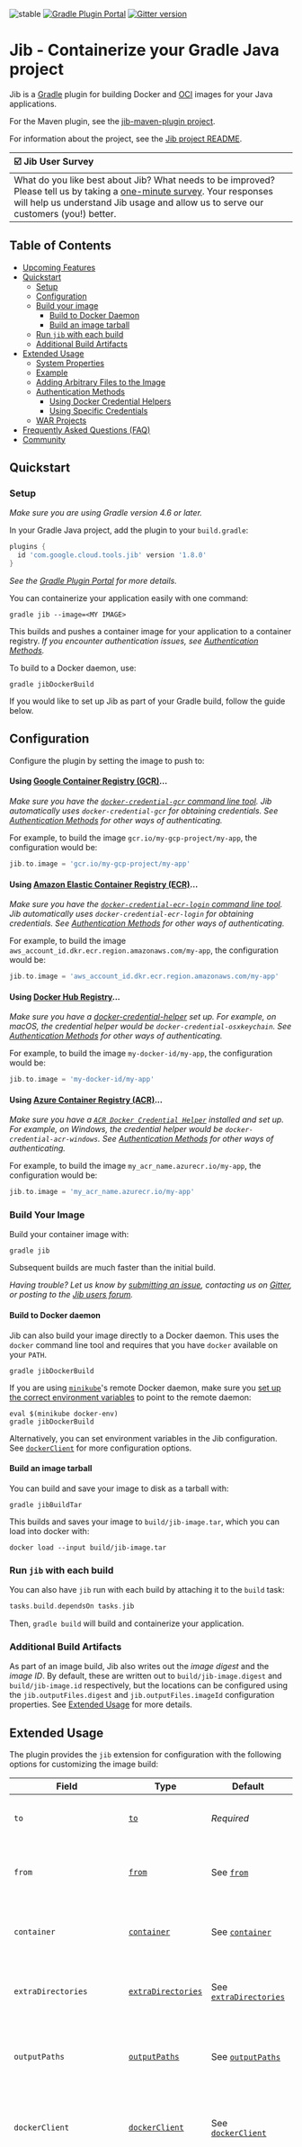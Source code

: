 ![stable](https://img.shields.io/badge/stability-stable-brightgreen.svg)
[![Gradle Plugin Portal](https://img.shields.io/maven-metadata/v/https/plugins.gradle.org/m2/com/google/cloud/tools/jib/com.google.cloud.tools.jib.gradle.plugin/maven-metadata.xml.svg?colorB=007ec6&label=gradle)](https://plugins.gradle.org/plugin/com.google.cloud.tools.jib)
[![Gitter version](https://img.shields.io/gitter/room/gitterHQ/gitter.svg)](https://gitter.im/google/jib)

# Jib - Containerize your Gradle Java project

Jib is a [Gradle](https://gradle.org/) plugin for building Docker and
[OCI](https://github.com/opencontainers/image-spec) images for your Java
applications.

For the Maven plugin, see the [jib-maven-plugin project](../jib-maven-plugin).

For information about the project, see the [Jib project README](../README.md).

| ☑️ Jib User Survey                                                                                                                                                                                                                                   |
| :--------------------------------------------------------------------------------------------------------------------------------------------------------------------------------------------------------------------------------------------------- |
| What do you like best about Jib? What needs to be improved? Please tell us by taking a [one-minute survey](https://forms.gle/YRFeamGj51xmgnx28). Your responses will help us understand Jib usage and allow us to serve our customers (you!) better. |

## Table of Contents

- [Upcoming Features](#upcoming-features)
- [Quickstart](#quickstart)
  - [Setup](#setup)
  - [Configuration](#configuration)
  - [Build your image](#build-your-image)
    - [Build to Docker Daemon](#build-to-docker-daemon)
    - [Build an image tarball](#build-an-image-tarball)
  - [Run `jib` with each build](#run-jib-with-each-build)
  - [Additional Build Artifacts](#additional-build-artifacts)
- [Extended Usage](#extended-usage)
  - [System Properties](#system-properties)
  - [Example](#example)
  - [Adding Arbitrary Files to the Image](#adding-arbitrary-files-to-the-image)
  - [Authentication Methods](#authentication-methods)
    - [Using Docker Credential Helpers](#using-docker-credential-helpers)
    - [Using Specific Credentials](#using-specific-credentials)
  - [WAR Projects](#war-projects)
- [Frequently Asked Questions (FAQ)](#frequently-asked-questions-faq)
- [Community](#community)

## Quickstart

### Setup

_Make sure you are using Gradle version 4.6 or later._

In your Gradle Java project, add the plugin to your `build.gradle`:

```groovy
plugins {
  id 'com.google.cloud.tools.jib' version '1.8.0'
}
```

_See the
[Gradle Plugin Portal](https://plugins.gradle.org/plugin/com.google.cloud.tools.jib)
for more details._

You can containerize your application easily with one command:

```shell
gradle jib --image=<MY IMAGE>
```

This builds and pushes a container image for your application to a container
registry. _If you encounter authentication issues, see
[Authentication Methods](#authentication-methods)._

To build to a Docker daemon, use:

```shell
gradle jibDockerBuild
```

If you would like to set up Jib as part of your Gradle build, follow the guide
below.

## Configuration

Configure the plugin by setting the image to push to:

#### Using [Google Container Registry (GCR)](https://cloud.google.com/container-registry/)...

_Make sure you have the
[`docker-credential-gcr` command line tool](https://cloud.google.com/container-registry/docs/advanced-authentication#docker_credential_helper).
Jib automatically uses `docker-credential-gcr` for obtaining credentials. See
[Authentication Methods](#authentication-methods) for other ways of
authenticating._

For example, to build the image `gcr.io/my-gcp-project/my-app`, the
configuration would be:

```groovy
jib.to.image = 'gcr.io/my-gcp-project/my-app'
```

#### Using [Amazon Elastic Container Registry (ECR)](https://aws.amazon.com/ecr/)...

_Make sure you have the
[`docker-credential-ecr-login` command line tool](https://github.com/awslabs/amazon-ecr-credential-helper).
Jib automatically uses `docker-credential-ecr-login` for obtaining credentials.
See [Authentication Methods](#authentication-methods) for other ways of
authenticating._

For example, to build the image
`aws_account_id.dkr.ecr.region.amazonaws.com/my-app`, the configuration would
be:

```groovy
jib.to.image = 'aws_account_id.dkr.ecr.region.amazonaws.com/my-app'
```

#### Using [Docker Hub Registry](https://hub.docker.com/)...

_Make sure you have a
[docker-credential-helper](https://github.com/docker/docker-credential-helpers#available-programs)
set up. For example, on macOS, the credential helper would be
`docker-credential-osxkeychain`. See
[Authentication Methods](#authentication-methods) for other ways of
authenticating._

For example, to build the image `my-docker-id/my-app`, the configuration would
be:

```groovy
jib.to.image = 'my-docker-id/my-app'
```

#### Using [Azure Container Registry (ACR)](https://azure.microsoft.com/en-us/services/container-registry/)...

_Make sure you have a
[`ACR Docker Credential Helper`](https://github.com/Azure/acr-docker-credential-helper)
installed and set up. For example, on Windows, the credential helper would be
`docker-credential-acr-windows`. See
[Authentication Methods](#authentication-methods) for other ways of
authenticating._

For example, to build the image `my_acr_name.azurecr.io/my-app`, the
configuration would be:

```groovy
jib.to.image = 'my_acr_name.azurecr.io/my-app'
```

### Build Your Image

Build your container image with:

```shell
gradle jib
```

Subsequent builds are much faster than the initial build.

_Having trouble? Let us know by [submitting an issue](/../../issues/new),
contacting us on [Gitter](https://gitter.im/google/jib), or posting to the
[Jib users forum](https://groups.google.com/forum/#!forum/jib-users)._

#### Build to Docker daemon

Jib can also build your image directly to a Docker daemon. This uses the
`docker` command line tool and requires that you have `docker` available on your
`PATH`.

```shell
gradle jibDockerBuild
```

If you are using [`minikube`](https://github.com/kubernetes/minikube)'s remote
Docker daemon, make sure you
[set up the correct environment variables](https://github.com/kubernetes/minikube/blob/master/docs/reusing_the_docker_daemon.md)
to point to the remote daemon:

```shell
eval $(minikube docker-env)
gradle jibDockerBuild
```

Alternatively, you can set environment variables in the Jib configuration. See
[`dockerClient`](#dockerclient-closure) for more configuration options.

#### Build an image tarball

You can build and save your image to disk as a tarball with:

```shell
gradle jibBuildTar
```

This builds and saves your image to `build/jib-image.tar`, which you can load
into docker with:

```shell
docker load --input build/jib-image.tar
```

### Run `jib` with each build

You can also have `jib` run with each build by attaching it to the `build` task:

```groovy
tasks.build.dependsOn tasks.jib
```

Then, `gradle build` will build and containerize your application.

### Additional Build Artifacts

As part of an image build, Jib also writes out the _image digest_ and the _image
ID_. By default, these are written out to `build/jib-image.digest` and
`build/jib-image.id` respectively, but the locations can be configured using the
`jib.outputFiles.digest` and `jib.outputFiles.imageId` configuration properties.
See [Extended Usage](#outputpaths-closure) for more details.

## Extended Usage

The plugin provides the `jib` extension for configuration with the following
options for customizing the image build:

| Field                     | Type                                            | Default                                             | Description                                                                                                                                                                                                                                                                                                                                                                                                                                                                                                                                        |
| ------------------------- | ----------------------------------------------- | --------------------------------------------------- | -------------------------------------------------------------------------------------------------------------------------------------------------------------------------------------------------------------------------------------------------------------------------------------------------------------------------------------------------------------------------------------------------------------------------------------------------------------------------------------------------------------------------------------------------- |
| `to`                      | [`to`](#to-closure)                             | _Required_                                          | Configures the target image to build your application to.                                                                                                                                                                                                                                                                                                                                                                                                                                                                                          |
| `from`                    | [`from`](#from-closure)                         | See [`from`](#from-closure)                         | Configures the base image to build your application on top of.                                                                                                                                                                                                                                                                                                                                                                                                                                                                                     |
| `container`               | [`container`](#container-closure)               | See [`container`](#container-closure)               | Configures the container that is run from your built image.                                                                                                                                                                                                                                                                                                                                                                                                                                                                                        |
| `extraDirectories`        | [`extraDirectories`](#extradirectories-closure) | See [`extraDirectories`](#extradirectories-closure) | Configures the directories used to add arbitrary files to the image.                                                                                                                                                                                                                                                                                                                                                                                                                                                                               |
| `outputPaths`             | [`outputPaths`](#outputpaths-closure)           | See [`outputPaths`](#outputpaths-closure)           | Configures the locations of additional build artifacts generated by Jib.                                                                                                                                                                                                                                                                                                                                                                                                                                                                           |
| `dockerClient`            | [`dockerClient`](#dockerclient-closure)         | See [`dockerClient`](#dockerclient-closure)         | Configures Docker for building to/from the Docker daemon.                                                                                                                                                                                                                                                                                                                                                                                                                                                                                          |
| `containerizingMode`      | `String`                                        | `exploded`                                          | If set to `packaged`, puts the JAR artifact built by the Gradle Java plugin into the final image. If set to `exploded` (default), containerizes individual `.class` files and resources files.                                                                                                                                                                                                                                                                                                                                                     |
| `allowInsecureRegistries` | `boolean`                                       | `false`                                             | If set to true, Jib ignores HTTPS certificate errors and may fall back to HTTP as a last resort. Leaving this parameter set to `false` is strongly recommended, since HTTP communication is unencrypted and visible to others on the network, and insecure HTTPS is no better than plain HTTP. [If accessing a registry with a self-signed certificate, adding the certificate to your Java runtime's trusted keys](https://github.com/GoogleContainerTools/jib/tree/master/docs/self_sign_cert.md) may be an alternative to enabling this option. |

<a name="from-closure"></a>`from` is a closure with the following properties:

| Property     | Type                    | Default                  | Description                                                                                                                                                                                                                                    |
| ------------ | ----------------------- | ------------------------ | ---------------------------------------------------------------------------------------------------------------------------------------------------------------------------------------------------------------------------------------------- |
| `image`      | `String`                | `gcr.io/distroless/java` | The image reference for the base image. The source type can be specified using a [special type prefix](#setting-the-base-image).                                                                                                               |
| `auth`       | [`auth`](#auth-closure) | _None_                   | Specify credentials directly (alternative to `credHelper`).                                                                                                                                                                                    |
| `credHelper` | `String`                | _None_                   | Specifies a credential helper that can authenticate pulling the base image. This parameter can either be configured as an absolute path to the credential helper executable or as a credential helper suffix (following `docker-credential-`). |

<a name="to-closure"></a>`to` is a closure with the following properties:

| Property     | Type                    | Default    | Description                                                                                                                                                                                                                                      |
| ------------ | ----------------------- | ---------- | ------------------------------------------------------------------------------------------------------------------------------------------------------------------------------------------------------------------------------------------------ |
| `image`      | `String`                | _Required_ | The image reference for the target image. This can also be specified via the `--image` command line option.                                                                                                                                      |
| `auth`       | [`auth`](#auth-closure) | _None_     | Specify credentials directly (alternative to `credHelper`).                                                                                                                                                                                      |
| `credHelper` | `String`                | _None_     | Specifies a credential helper that can authenticate pushing the target image. This parameter can either be configured as an absolute path to the credential helper executable or as a credential helper suffix (following `docker-credential-`). |
| `tags`       | `List<String>`          | _None_     | Additional tags to push to.                                                                                                                                                                                                                      |

<a name="auth-closure"></a>`auth` is a closure with the following properties
(see [Using Specific Credentials](#using-specific-credentials)):

| Property   | Type     |
| ---------- | -------- |
| `username` | `String` |
| `password` | `String` |

<a name="container-closure"></a>`container` is a closure with the following
properties:

| Property                | Type                  | Default             | Description                                                                                                                                                                                                                                                                                                                                                                                                                                                                                                                                                                                           |
| ----------------------- | --------------------- | ------------------- | ----------------------------------------------------------------------------------------------------------------------------------------------------------------------------------------------------------------------------------------------------------------------------------------------------------------------------------------------------------------------------------------------------------------------------------------------------------------------------------------------------------------------------------------------------------------------------------------------------- |
| `appRoot`               | `String`              | `/app`              | The root directory on the container where the app's contents are placed. Particularly useful for WAR-packaging projects to work with different Servlet engine base images by designating where to put exploded WAR contents; see [WAR usage](#war-projects) as an example.                                                                                                                                                                                                                                                                                                                            |
| `args`                  | `List<String>`        | _None_              | Additional program arguments appended to the command to start the container (similar to Docker's [CMD](https://docs.docker.com/engine/reference/builder/#cmd) instruction in relation with [ENTRYPOINT](https://docs.docker.com/engine/reference/builder/#entrypoint)). In the default case where you do not set a custom `entrypoint`, this parameter is effectively the arguments to the main method of your Java application.                                                                                                                                                                      |
| `creationTime`          | `String`              | `EPOCH`             | Sets the container creation time. (Note that this property does not affect the file modification times, which are configured using `jib.container.filesModificationTime`.) The value can be `EPOCH` to set the timestamps to Epoch (default behavior), `USE_CURRENT_TIMESTAMP` to forgo reproducibility and use the real creation time, or an ISO 8601 date-time parsable with [`DateTimeFormatter.ISO_DATE_TIME`](https://docs.oracle.com/en/java/javase/11/docs/api/java.base/java/time/format/DateTimeFormatter.html#ISO_DATE_TIME) such as `2019-07-15T10:15:30+09:00` or `2011-12-03T22:42:05Z`. |
| `entrypoint`            | `List<String>`        | _None_              | The command to start the container with (similar to Docker's [ENTRYPOINT](https://docs.docker.com/engine/reference/builder/#entrypoint) instruction). If set, then `jvmFlags` and `mainClass` are ignored. You may also set `jib.container.entrypoint = 'INHERIT'` to indicate that the `entrypoint` and `args` should be inherited from the base image.\*                                                                                                                                                                                                                                            |
| `environment`           | `Map<String, String>` | _None_              | Key-value pairs for setting environment variables on the container (similar to Docker's [ENV](https://docs.docker.com/engine/reference/builder/#env) instruction).                                                                                                                                                                                                                                                                                                                                                                                                                                    |
| `extraClasspath`        | `List<String>`        | _None_              | Additional paths in the container to prepend to the computed Java classpath.                                                                                                                                                                                                                                                                                                                                                                                                                                                                                                                          |
| `filesModificationTime` | `String`              | `EPOCH_PLUS_SECOND` | Sets the modification time (last modified time) of files in the image put by Jib. (Note that this does not set the image creation time, which can be set using `jib.container.creationTime`.) The value should either be `EPOCH_PLUS_SECOND` to set the timestamps to Epoch + 1 second (default behavior), or an ISO 8601 date-time parsable with [`DateTimeFormatter.ISO_DATE_TIME`](https://docs.oracle.com/en/java/javase/11/docs/api/java.base/java/time/format/DateTimeFormatter.html#ISO_DATE_TIME) such as `2019-07-15T10:15:30+09:00` or `2011-12-03T22:42:05Z`.                              |
| `format`                | `String`              | `Docker`            | Use `OCI` to build an [OCI container image](https://www.opencontainers.org/).                                                                                                                                                                                                                                                                                                                                                                                                                                                                                                                         |
| `jvmFlags`              | `List<String>`        | _None_              | Additional flags to pass into the JVM when running your application.                                                                                                                                                                                                                                                                                                                                                                                                                                                                                                                                  |
| `labels`                | `Map<String, String>` | _None_              | Key-value pairs for applying image metadata (similar to Docker's [LABEL](https://docs.docker.com/engine/reference/builder/#label) instruction).                                                                                                                                                                                                                                                                                                                                                                                                                                                       |
| `mainClass`             | `String`              | _Inferred_\*\*      | The main class to launch your application from.                                                                                                                                                                                                                                                                                                                                                                                                                                                                                                                                                       |
| `ports`                 | `List<String>`        | _None_              | Ports that the container exposes at runtime (similar to Docker's [EXPOSE](https://docs.docker.com/engine/reference/builder/#expose) instruction).                                                                                                                                                                                                                                                                                                                                                                                                                                                     |
| `user`                  | `String`              | _None_              | The user and group to run the container as. The value can be a username or UID along with an optional groupname or GID. The following are all valid: `user`, `uid`, `user:group`, `uid:gid`, `uid:group`, `user:gid`.                                                                                                                                                                                                                                                                                                                                                                                 |
| `volumes`               | `List<String>`        | _None_              | Specifies a list of mount points on the container.                                                                                                                                                                                                                                                                                                                                                                                                                                                                                                                                                    |
| `workingDirectory`      | `String`              | _None_              | The working directory in the container.                                                                                                                                                                                                                                                                                                                                                                                                                                                                                                                                                               |

<a name="extradirectories-closure"></a>`extraDirectories` is a closure with the
following properties (see
[Adding Arbitrary Files to the Image](#adding-arbitrary-files-to-the-image)):

| Property      | Type                  | Default                      | Description                                                                                                                                                                                                                                                              |
| ------------- | --------------------- | ---------------------------- | ------------------------------------------------------------------------------------------------------------------------------------------------------------------------------------------------------------------------------------------------------------------------ |
| `paths`       | `Object`              | `(project-dir)/src/main/jib` | Extra directories acceptable by [`Project.files()`](https://docs.gradle.org/current/javadoc/org/gradle/api/Project.html#files-java.lang.Object...-), such as `String`, `File`, `Path`, `List<String\|File\|Path>`, etc. Can be absolute or relative to the project root. |
| `permissions` | `Map<String, String>` | _None_                       | Maps file paths on container to Unix permissions. (Effective only for files added from extra directories.) If not configured, permissions default to "755" for directories and "644" for files.                                                                          |

<a name="outputpaths-closure"></a>`outputPaths` is a closure with the following
properties:

| Property  | Type   | Default                                | Description                                                                                                          |
| --------- | ------ | -------------------------------------- | -------------------------------------------------------------------------------------------------------------------- |
| `tar`     | `File` | `(project-dir)/build/jib-image.tar`    | The path of the tarball generated by `jib:buildTar`. Relative paths are resolved relative to the project root.       |
| `digest`  | `File` | `(project-dir)/build/jib-image.digest` | The path of the image digest written out during the build. Relative paths are resolved relative to the project root. |
| `imageId` | `File` | `(project-dir)/build/jib-image.id`     | The path of the image ID written out during the build. Relative paths are resolved relative to the project root.     |

<a name="dockerclient-closure"></a>`dockerClient` is an object used to configure
Docker when building to/from the Docker daemon. It has the following properties:

| Property      | Type                  | Default  | Description                                                                                     |
| ------------- | --------------------- | -------- | ----------------------------------------------------------------------------------------------- |
| `executable`  | `File`                | `docker` | Sets the path to the Docker executable that is called to load the image into the Docker daemon. |
| `environment` | `Map<String, String>` | _None_   | Sets environment variables used by the Docker executable.                                       |

#### System Properties

Each of these parameters is configurable via commandline using system
properties. Jib's system properties follow the same naming convention as the
configuration parameters, with each level separated by dots (i.e.
`-Djib.parameterName[.nestedParameter.[...]]=value`). Some examples are below:

```shell
gradle jib \
    -Djib.to.image=myregistry/myimage:latest \
    -Djib.to.auth.username=$USERNAME \
    -Djib.to.auth.password=$PASSWORD

gradle jibDockerBuild \
    -Djib.dockerClient.executable=/path/to/docker \
    -Djib.container.environment=key1="value1",key2="value2" \
    -Djib.container.args=arg1,arg2,arg3
```

The following table contains additional system properties that are not available
as build configuration parameters:

| Property                  | Type      | Default                                         | Description                                                                                                             |
| ------------------------- | --------- | ----------------------------------------------- | ----------------------------------------------------------------------------------------------------------------------- |
| `jib.httpTimeout`         | `int`     | `20000`                                         | HTTP connection/read timeout for registry interactions, in milliseconds. Use a value of `0` for an infinite timeout.    |
| `jib.useOnlyProjectCache` | `boolean` | `false`                                         | If set to true, Jib does not share a cache between different Maven projects.                                            |
| `jib.baseImageCache`      | `File`    | `[user cache home]/google-cloud-tools-java/jib` | Sets the directory to use for caching base image layers. This cache can (and should) be shared between multiple images. |
| `jib.applicationCache`    | `File`    | `[project dir]/target/jib-cache`                | Sets the directory to use for caching application layers. This cache can be shared between multiple images.             |
| `jib.console`             | `String`  | _None_                                          | If set to `plain`, Jib will print plaintext log messages rather than display a progress bar during the build.           |

_\* If you configure `args` while `entrypoint` is set to `'INHERIT'`, the
configured `args` value will take precedence over the CMD propagated from the
base image._

_\*\* Uses the main class defined in the `jar` task or tries to find a valid
main class._

### Example

In this configuration, the image:

- Is built from a base of `openjdk:alpine` (pulled from Docker Hub)
- Is pushed to `localhost:5000/my-image:built-with-jib`,
  `localhost:5000/my-image:tag2`, and `localhost:5000/my-image:latest`
- Runs by calling
  `java -Xms512m -Xdebug -Xmy:flag=jib-rules -cp app/libs/*:app/resources:app/classes mypackage.MyApp some args`
- Exposes port 1000 for tcp (default), and ports 2000, 2001, 2002, and 2003 for
  udp
- Has two labels (key1:value1 and key2:value2)
- Is built as OCI format

```groovy
jib {
  from {
    image = 'openjdk:alpine'
  }
  to {
    image = 'localhost:5000/my-image/built-with-jib'
    credHelper = 'osxkeychain'
    tags = ['tag2', 'latest']
  }
  container {
    jvmFlags = ['-Xms512m', '-Xdebug', '-Xmy:flag=jib-rules']
    mainClass = 'mypackage.MyApp'
    args = ['some', 'args']
    ports = ['1000', '2000-2003/udp']
    labels = [key1:'value1', key2:'value2']
    format = 'OCI'
  }
}
```

### Setting the Base Image

There are three different types of base images that Jib accepts: an image from a
container registry, an image stored in the Docker daemon, or an image tarball on
the local filesystem. You can specify which you would like to use by prepending
the `jib.from.image` configuration with a special prefix, listed below:

| Prefix        | Example                             | Type                                                                                                                                  |
| ------------- | ----------------------------------- | ------------------------------------------------------------------------------------------------------------------------------------- |
| _None_        | `gcr.io/distroless/java`            | Pulls the base image from a registry.                                                                                                 |
| `registry://` | `registry://gcr.io/distroless/java` | Pulls the base image from a registry.                                                                                                 |
| `docker://`   | `docker://busybox`                  | Retrieves the base image from the Docker daemon.                                                                                      |
| `tar://`      | `tar:///path/to/file.tar`           | Uses an image tarball stored at the specified path as the base image. Also accepts relative paths (e.g. `tar://build/jib-image.tar`). |

### Adding Arbitrary Files to the Image

_\* Note: this is an incubating feature and may change in the future._

You can add arbitrary, non-classpath files to the image by placing them in a
`src/main/jib` directory. This will copy all files within the `jib` folder to
the image's root directory, maintaining the same structure (e.g. if you have a
text file at `src/main/jib/dir/hello.txt`, then your image will contain
`/dir/hello.txt` after being built with Jib).

You can configure different directories by using the
`jib.extraDirectories.paths` parameter in your `build.gradle`:

```groovy
jib {
  // Copies files from 'src/main/custom-extra-dir' and '/home/user/jib-extras' instead of 'src/main/jib'
  extraDirectories.paths = ['src/main/custom-extra-dir', '/home/user/jib-extras']
}
```

Alternatively, the `jib.extraDirectories` parameter can be used as a closure to
set custom extra directories, as well as the extra files' permissions on the
container:

```groovy
jib {
  extraDirectories {
    paths = 'src/main/custom-extra-dir'  // Copies files from 'src/main/custom-extra-dir'
    permissions = [
        '/path/on/container/to/fileA': '755',  // Read/write/execute for owner, read/execute for group/other
        '/path/to/another/file': '644'  // Read/write for owner, read-only for group/other
    ]
  }
}
```

Note that Jib does not follow symbolic links. If a symbolic link is present, it
will be removed prior to placing the files and directories.

### Authentication Methods

Pushing/pulling from private registries require authorization credentials. These
can be
[retrieved using Docker credential helpers](#using-docker-credential-helpers)<!-- or in the `jib` extension-->.
If you do not define credentials explicitly, Jib will try to
[use credentials defined in your Docker config](/../../issues/101) or infer
common credential helpers.

#### Using Docker Credential Helpers

Docker credential helpers are CLI tools that handle authentication with various
registries.

Some common credential helpers include:

- Google Container Registry:
  [`docker-credential-gcr`](https://cloud.google.com/container-registry/docs/advanced-authentication#docker_credential_helper)
- AWS Elastic Container Registry:
  [`docker-credential-ecr-login`](https://github.com/awslabs/amazon-ecr-credential-helper)
- Docker Hub Registry:
  [`docker-credential-*`](https://github.com/docker/docker-credential-helpers)
- Azure Container Registry:
  [`docker-credential-acr-*`](https://github.com/Azure/acr-docker-credential-helper)

Configure credential helpers to use by specifying them as a `credHelper` for
their respective image in the `jib` extension.

_Example configuration:_

```groovy
jib {
  from {
    image = 'aws_account_id.dkr.ecr.region.amazonaws.com/my-base-image'
    credHelper = 'ecr-login'
  }
  to {
    image = 'gcr.io/my-gcp-project/my-app'
    credHelper = 'gcr'
  }
}
```

#### Using Specific Credentials

You can specify credentials directly in the extension for the `from` and/or `to`
images.

```groovy
jib {
  from {
    image = 'aws_account_id.dkr.ecr.region.amazonaws.com/my-base-image'
    auth {
      username = USERNAME // Defined in 'gradle.properties'.
      password = PASSWORD
    }
  }
  to {
    image = 'gcr.io/my-gcp-project/my-app'
    auth {
      username = 'oauth2accesstoken'
      password = 'gcloud auth print-access-token'.execute().text.trim()
    }
  }
}
```

These credentials can be stored in `gradle.properties`, retrieved from a command
(like `gcloud auth print-access-token`), or read in from a file.

For example, you can use a key file for authentication (for GCR, see
[Using a JSON key file](https://cloud.google.com/container-registry/docs/advanced-authentication#using_a_json_key_file)):

```groovy
jib {
  to {
    image = 'gcr.io/my-gcp-project/my-app'
    auth {
      username = '_json_key'
      password = file('keyfile.json').text
    }
  }
}
```

### WAR Projects

Jib also containerizes WAR projects. If the Gradle project uses the
[WAR Plugin](https://docs.gradle.org/current/userguide/war_plugin.html), Jib
will by default use the
[distroless Jetty](https://github.com/GoogleContainerTools/distroless/tree/master/java/jetty)
as a base image to deploy the project WAR. No extra configuration is necessary
other than using the WAR Plugin to make Jib build WAR images.

Note that Jib will work slightly differently for WAR projects from JAR projects:

- `container.mainClass` and `container.jvmFlags` are ignored.
- The WAR will be exploded into `/jetty/webapps/ROOT`, which is the expected WAR
  location for the distroless Jetty base image.

To use a different Servlet engine base image, you can customize
`container.appRoot`, `container.entrypoint`, and `container.args`. If you do not
set `entrypoint` or `args`, Jib will inherit the `ENTRYPOINT` and `CMD` of the
base image, so in many cases, you may not need to configure them. However, you
will most likely have to set `container.appRoot` to a proper location depending
on the base image. Here is an example of using a Tomcat image:

```gradle
jib {
  from.image = 'tomcat:8.5-jre8-alpine'

  // For demonstration only: this directory in the base image contains a Tomcat default
  // app (welcome page), so you may first want to delete this directory in the base image.
  container.appRoot = '/usr/local/tomcat/webapps/ROOT'
}
```

## Frequently Asked Questions (FAQ)

See the [Jib project FAQ](../docs/faq.md).

## Upcoming Features

See [Milestones](https://github.com/GoogleContainerTools/jib/milestones) for
planned features.
[Get involved with the community](https://github.com/GoogleContainerTools/jib/tree/master#get-involved-with-the-community)
for the latest updates.

## Community

See the [Jib project README](/../../#community).
